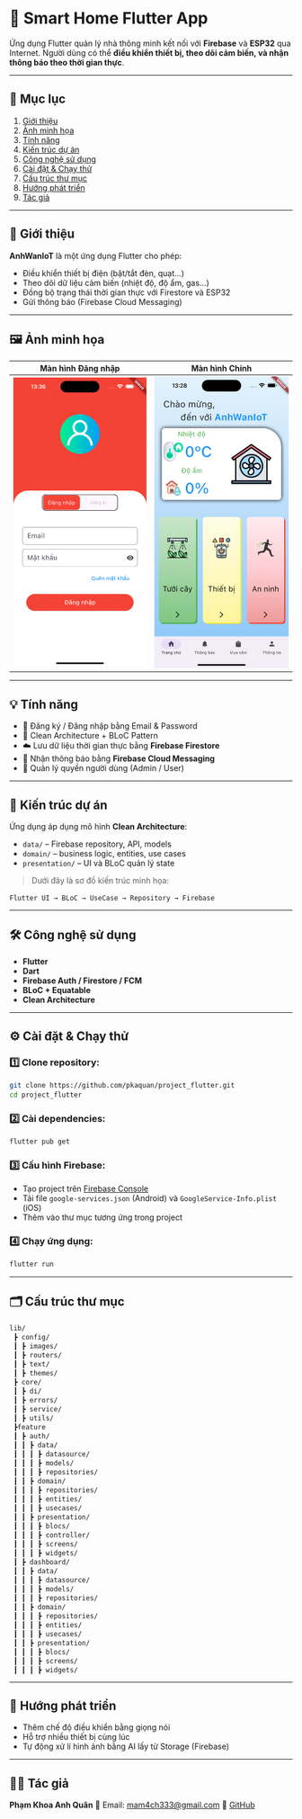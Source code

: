 # 🦋 Smart Home Flutter App

Ứng dụng Flutter quản lý nhà thông minh kết nối với **Firebase** và **ESP32** qua Internet.
Người dùng có thể **điều khiển thiết bị, theo dõi cảm biến, và nhận thông báo theo thời gian thực**.

---

## 📑 Mục lục

1. [Giới thiệu](#-giới-thiệu)
2. [Ảnh minh họa](#-ảnh-minh-họa)
3. [Tính năng](#-tính-năng)
4. [Kiến trúc dự án](#-kiến-trúc-dự-án)
5. [Công nghệ sử dụng](#-công-nghệ-sử-dụng)
6. [Cài đặt & Chạy thử](#-cài-đặt--chạy-thử)
7. [Cấu trúc thư mục](#-cấu-trúc-thư-mục)
8. [Hướng phát triển](#-hướng-phát-triển)
9. [Tác giả](#-tác-giả)

---

## 🚀 Giới thiệu

**AnhWanIoT** là một ứng dụng Flutter cho phép:

* Điều khiển thiết bị điện (bật/tắt đèn, quạt…)
* Theo dõi dữ liệu cảm biến (nhiệt độ, độ ẩm, gas…)
* Đồng bộ trạng thái thời gian thực với Firestore và ESP32
* Gửi thông báo (Firebase Cloud Messaging)

---

## 🖼 Ảnh minh họa

| Màn hình Đăng nhập                 | Màn hình Chính                   | 
| ---------------------------------- | -------------------------------- | 
| ![Login](assets/readme/login.png)  | ![Home](assets/readme/home.png)  | 

---

## 💡 Tính năng

* 🔐 Đăng ký / Đăng nhập bằng Email & Password
* 🧠 Clean Architecture + BLoC Pattern
* ☁️ Lưu dữ liệu thời gian thực bằng **Firebase Firestore**
* 📩 Nhận thông báo bằng **Firebase Cloud Messaging**
* 🧱 Quản lý quyền người dùng (Admin / User)

---

## 🧭 Kiến trúc dự án

Ứng dụng áp dụng mô hình **Clean Architecture**:

* `data/` – Firebase repository, API, models
* `domain/` – business logic, entities, use cases
* `presentation/` – UI và BLoC quản lý state

> Dưới đây là sơ đồ kiến trúc minh họa:

```
Flutter UI → BLoC → UseCase → Repository → Firebase
```

---

## 🛠 Công nghệ sử dụng

* **Flutter**
* **Dart**
* **Firebase Auth / Firestore / FCM**
* **BLoC + Equatable**
* **Clean Architecture**

---

## ⚙️ Cài đặt & Chạy thử

### 1️⃣ Clone repository:

```bash
git clone https://github.com/pkaquan/project_flutter.git
cd project_flutter
```

### 2️⃣ Cài dependencies:

```bash
flutter pub get
```

### 3️⃣ Cấu hình Firebase:

* Tạo project trên [Firebase Console](https://console.firebase.google.com/)
* Tải file `google-services.json` (Android) và `GoogleService-Info.plist` (iOS)
* Thêm vào thư mục tương ứng trong project

### 4️⃣ Chạy ứng dụng:

```bash
flutter run
```

---

## 🗂 Cấu trúc thư mục

```
lib/
 ┣ config/
 ┃ ┣ images/
 ┃ ┣ routers/
 ┃ ┣ text/
 ┃ ┣ themes/
 ┣ core/
 ┃ ┣ di/
 ┃ ┣ errors/
 ┃ ┣ service/
 ┃ ┣ utils/
 ┣feature
 ┃ ┣ auth/
 ┃ ┃ ┣ data/
 ┃ ┃ ┃ ┣ datasource/
 ┃ ┃ ┃ ┣ models/
 ┃ ┃ ┃ ┣ repositories/
 ┃ ┃ ┣ domain/
 ┃ ┃ ┃ ┣ repositories/
 ┃ ┃ ┃ ┣ entities/
 ┃ ┃ ┃ ┣ usecases/
 ┃ ┃ ┣ presentation/
 ┃ ┃ ┃ ┣ blocs/
 ┃ ┃ ┃ ┣ controller/
 ┃ ┃ ┃ ┣ screens/
 ┃ ┃ ┃ ┣ widgets/
 ┃ ┣ dashboard/
 ┃ ┃ ┣ data/
 ┃ ┃ ┃ ┣ datasource/
 ┃ ┃ ┃ ┣ models/
 ┃ ┃ ┃ ┣ repositories/
 ┃ ┃ ┣ domain/
 ┃ ┃ ┃ ┣ repositories/
 ┃ ┃ ┃ ┣ entities/
 ┃ ┃ ┃ ┣ usecases/
 ┃ ┃ ┣ presentation/
 ┃ ┃ ┃ ┣ blocs/
 ┃ ┃ ┃ ┣ screens/
 ┃ ┃ ┃ ┣ widgets/
```

---

## 🔮 Hướng phát triển

* Thêm chế độ điều khiển bằng giọng nói
* Hỗ trợ nhiều thiết bị cùng lúc
* Tự động xử lí hình ảnh bằng AI lấy từ Storage (Firebase)

---

## 👨‍💻 Tác giả

**Phạm Khoa Anh Quân**
📧 Email: [mam4ch333@gmail.com](mailto:mam4ch333@gmail.com)
🔗 [GitHub](https://github.com/pkaquan)
